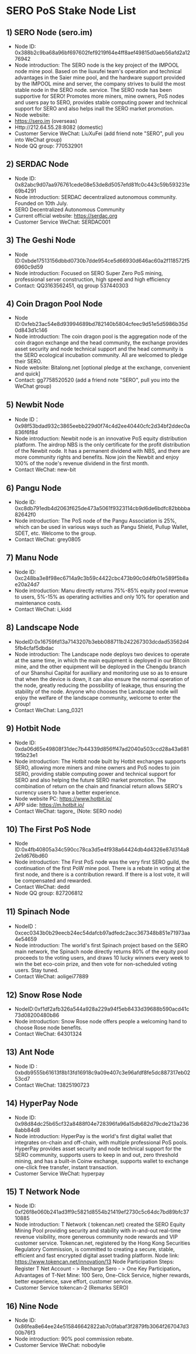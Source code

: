 # SERO PoS Stake Node List

## 1) SERO Node (sero.im)
-	Node ID: 0x388b2c9ba68a96bf697602fef9219f64e4ff8aef49815d0aeb56afd2a1276942
-	Node introduction: The SERO node is the key project of the IMPOOL node mine pool. Based on the liuxufei team's operation and technical advantages in the Saier mine pool, and the hardware support provided by the IMPOOL mine and server, the company strives to build the most stable node in the SERO node. service. The SERO node has been supportive for SERO! Promotes more miners, mine owners, PoS nodes and users pay to SERO, provides stable computing power and technical support for SERO and also helps inall the SERO market promotion.
-	Node website:
-	https://sero.im (overseas)
-	Http://212.64.55.28:8082 (domestic)
-	Customer Service WeChat: LiuXuFei (add friend note "SERO", pull you into WeChat group)
-	Node QQ group: 770532901

## 2) SERDAC Node
-	Node ID: 0x82abc9d07aa976761cede08e53de8d5057efd81fc0c443c59b593231e69b4291
-	Node introduction: SERDAC decentralized autonomous community. Founded on 10th July.
-	SERO Decentralized Autonomous Community
-	Current official website: https://serdac.org
-	Customer Service WeChat: SERDAC001

## 3) The Geshi Node
-	Node ID:0xbde17513156dbbd0730b7dde954ce5d66930d646ac60a2f118572f56960c9d59
-	Node introduction: Focused on SERO Super Zero PoS mining, professional server construction, high speed and high efficiency
-	Contact: QQ3163562451, qq group 537440303

## 4) Coin Dragon Pool Node
-	Node ID:0xfeb23ac54e8d93994689bd782140b5804cfeec9d51e5d5986b35d0d843d1c146
-	Node introduction: The coin dragon pool is the aggregation node of the coin dragon exchange and the head community, the exchange provides asset security and node technical support and the head community is the SERO ecological incubation community. All are welcomed to pledge their SERO.
-	Node website: Bitalong.net [optional pledge at the exchange, convenient and quick]
-	Contact: gg7758520520 (add a friend note "SERO", pull you into the WeChat group)

## 5) Newbit Node
-	Node ID：0x98f53bdad932c3865eebb229d0f74c4d2ee40440cfc2d34bf2ddec0a836f6f8d
-	Node introduction: Newbit node is an innovative PoS equity distribution platform. The airdrop NBS is the only certificate for the profit distribution of the Newbit node. It has a permanent dividend with NBS, and there are more community rights and benefits. Now join the Newbit and enjoy 100% of the node's revenue dividend in the first month.
-	Contact WeChat: new-bit

## 6) Pangu Node
-	Node ID: 0xc8db791edb4d2063f625de473a5061f9323114cb9d6de6bdfc82bbbba82642f0
-	Node introduction: The PoS node of the Pangu Association is 25%, which can be used in various ways such as Pangu Shield, Pullup Wallet, SDET, etc. Welcome to the group.
-	Contact WeChat: grey0805

## 7) Manu Node
-	Node ID: 0xc248ba3e8f98ec6714a9c3b59c4422cbc473b90c0d4fb01e589f5b8ae20a24d7
-	Node introduction: Manu directly returns 75%-85% equity pool revenue to users, 5%-15% as operating activities and only 10% for operation and maintenance costs.
-	Contact WeChat: i_kidd

## 8)  Landscape Node
-	NodeID:0x16759fd13a7143207b3ebb088711b242267303dcdad53562d45fb4cfaf5dbdac
-	Node introduction: The Landscape node deploys two devices to operate at the same time, in which the main equipment is deployed in our Bitcoin mine, and the other equipment will be deployed in the Chengdu branch of our Shanshui Capital for auxiliary and monitoring use so as to ensure that when the device is down, it can also ensure the normal operation of the node, greatly reducing the possibility of leakage, thus ensuring the stability of the node. Anyone who chooses the Landscape node will enjoy the welfare of the landscape community, welcome to enter the group!
-	Contact WeChat: Lang_0321

## 9) Hotbit Node
-	Node ID: 0xda06d65e49808f31dec7b44339d856ff47ad2040a503ccd28a43a681195b23e1
-	Node introduction: The Hotbit node built by Hotbit exchanges supports SERO, allowing more miners and mine owners and PoS nodes to join SERO, providing stable computing power and technical support for SERO and also helping the future SERO market promotion. The combination of return on the chain and financial return allows SERO's currency users to have a better experience.
-	Node website PC: https://www.hotbit.io/
-	APP side: https://m.hotbit.io/
-	Contact WeChat: tagore_ (Note: SERO node)

## 10) The First PoS Node
-	Node ID:0x4fb40805a34c590cc78ca3d5e4f938a64424db4d4326e87d314a82e1d676bd60
-	Node introduction: The First PoS node was the very first SERO guild, the continuation of the first PoW mine pool. There is a rebate in voting at the first node, and there is a contribution reward. If there is a lost vote, it will be compensated and rewarded.
-	Contact WeChat: dedd
-	Node QQ group: 827206812

## 11) Spinach Node
-	NodeID：0xcec0343b0b29eecb24ec54dafcb97adfedc2acc367348b851e71973aa4e54659
-	Node introduction: The world's first Spinach project based on the SERO main network, the Spinach node directly returns 80% of the equity pool proceeds to the voting users, and draws 10 lucky winners every week to win the bet eco-coin prize, and then vote for non-scheduled voting users. Stay tuned.
-	Contact WeChat: aoligei77889

## 12) Snow Rose Node
-	NodeID:0xf1df2afb326a544a928a229a94f5eb8433d39688b590acd41c73d08200480b86
-	Node introduction: Snow Rose node offers people a welcoming hand  to choose Rose node benefits.
-	Contact WeChat: 64301324

## 13) Ant Node
-	Node ID : 0xbdb9555b61613f8b13fd16918c9a09e407c3e96afdf8fe5dc887317eb0253cd7
-	Contact WeChat: 13825190723

## 14) HyperPay Node
-	Node ID: 0x98d84dc25b65cf32a8488f04e728396fa96a15db682d79cde213a2368abb84d8
-	Node introduction: HyperPay is the world's first digital wallet that integrates on-chain and off-chain, with multiple professional PoS pools. HyperPay provides asset security and node technical support for the SERO community, supports users to keep in and out, zero threshold mining, and has a built-in Coinw exchange, supports wallet to exchange one-click free transfer, instant transaction.
-	Customer Service WeChat: hyperpay

## 15) T Network Node
-	Node ID: 0xf26f8e060b241ad3ff9c5821d8554b21419ef2730c5c64dc7bd89bfc3710885
-	Node introduction: T Network ( tokencan.net) created the SERO Equity Mining Pool providing security and stability with in-and-out real-time revenue visibility, more generous community node rewards and VIP customer service. Tokencan.net, registered by the Hong Kong Securities Regulatory Commission, is committed to creating a secure, stable, efficient and fast encrypted digital asset trading platform.
Node link: https://www.tokencan.net/innovation/13
Node Participation Steps: Register T Net Account - > Recharge Sero - > One Key Participation。
Advantages of T-Net Mine: 100 Sero, One-Click Service, higher rewards, better experience, save effort, 
customer service.
-	Customer Service tokencan-2 (Remarks SERO)

## 16) Nine Node
-	Node ID: 0x86fea8e64ee24e515846642822ab7c0fabaf3f2879fb3064f267047d300b76f3
-	Node introduction: 90% pool commission rebate.
-	Customer Service WeChat: nobodylie
